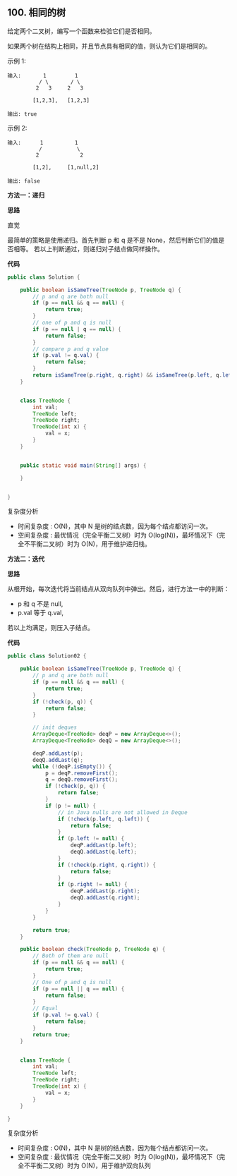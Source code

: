 ## 100. 相同的树

给定两个二叉树，编写一个函数来检验它们是否相同。

如果两个树在结构上相同，并且节点具有相同的值，则认为它们是相同的。

示例 1:

```
输入:       1         1
          / \       / \
         2   3     2   3

        [1,2,3],   [1,2,3]

输出: true
```

示例 2:

```
输入:      1          1
          /           \
         2             2

        [1,2],     [1,null,2]

输出: false
```


**方法一：递归**

**思路**

直觉

最简单的策略是使用递归。首先判断 p 和 q 是不是 None，然后判断它们的值是否相等。
若以上判断通过，则递归对子结点做同样操作。

**代码**

```java
public class Solution {

    public boolean isSameTree(TreeNode p, TreeNode q) {
        // p and q are both null
        if (p == null && q == null) {
            return true;
        }
        // one of p and q is null
        if (p == null | q == null) {
            return false;
        }
        // compare p and q value
        if (p.val != q.val) {
            return false;
        }
        return isSameTree(p.right, q.right) && isSameTree(p.left, q.left);
    }


    class TreeNode {
        int val;
        TreeNode left;
        TreeNode right;
        TreeNode(int x) {
            val = x;
        }
    }


    public static void main(String[] args) {

    }


}

```

复杂度分析

- 时间复杂度 : O(N)，其中 N 是树的结点数，因为每个结点都访问一次。
- 空间复杂度 : 最优情况（完全平衡二叉树）时为 O(log(N))，最坏情况下（完全不平衡二叉树）时为 O(N)，用于维护递归栈。

**方法二：迭代**

**思路**

从根开始，每次迭代将当前结点从双向队列中弹出。然后，进行方法一中的判断：

- p 和 q 不是 null,
- p.val 等于 q.val,

若以上均满足，则压入子结点。

**代码**

```java
public class Solution02 {

    public boolean isSameTree(TreeNode p, TreeNode q) {
        // p and q are both null
        if (p == null && q == null) {
            return true;
        }
        if (!check(p, q)) {
            return false;
        }

        // init deques
        ArrayDeque<TreeNode> deqP = new ArrayDeque<>();
        ArrayDeque<TreeNode> deqQ = new ArrayDeque<>();

        deqP.addLast(p);
        deqQ.addLast(q);
        while (!deqP.isEmpty()) {
            p = deqP.removeFirst();
            q = deqQ.removeFirst();
            if (!check(p, q)) {
                return false;
            }
            if (p != null) {
                // in Java nulls are not allowed in Deque
                if (!check(p.left, q.left)) {
                    return false;
                }
                if (p.left != null) {
                    deqP.addLast(p.left);
                    deqQ.addLast(q.left);
                }
                if (!check(p.right, q.right)) {
                    return false;
                }
                if (p.right != null) {
                    deqP.addLast(p.right);
                    deqQ.addLast(q.right);
                }
            }
        }

        return true;
    }

    public boolean check(TreeNode p, TreeNode q) {
        // Both of them are null
        if (p == null && q == null) {
            return true;
        }
        // One of p and q is null
        if (p == null || q == null) {
            return false;
        }
        // Equal
        if (p.val != q.val) {
            return false;
        }
        return true;
    }


    class TreeNode {
        int val;
        TreeNode left;
        TreeNode right;
        TreeNode(int x) {
            val = x;
        }
    }

}
```

复杂度分析

- 时间复杂度 : O(N)，其中 N 是树的结点数，因为每个结点都访问一次。
- 空间复杂度 : 最优情况（完全平衡二叉树）时为 O(log(N))，最坏情况下（完全不平衡二叉树）时为 O(N)，用于维护双向队列





























